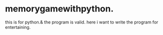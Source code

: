 # memorygamewithpython.
this is for python.& the program is valid.
here i want to write the program for entertaining.
